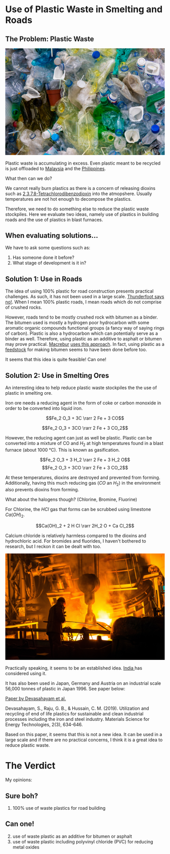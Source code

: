# Use of Plastic Waste in Smelting and Roads

## The Problem: Plastic Waste
![Plastic Bottles from Magda Ehlers on Pexels](
    ./plastic-bottles-pexels-magda-ehlers-2547565.jpg)

Plastic waste is accumulating in excess. Even plastic meant to be
recycled is just offloaded to [Malaysia](
    https://www.youtube.com/watch?v=zdZBgDgdm5E)
and the [Philippines](https://www.youtube.com/watch?v=RDFBbxMDi1U).



What then can we do?

We cannot really burn plastics as there is a concern of releasing
dioxins such as [2,3,7,8-Tetrachlorodibenzodioxin](
    https://en.wikipedia.org/wiki/2,3,7,8-Tetrachlorodibenzodioxin)
into the atmopshere. Usually temperatures are not hot enough to decompose
the plastics.

Therefore, we need to do something else to reduce the plastic waste 
stockpiles. Here we evaluate two ideas, namely use of plastics in 
building roads and the use of plastics in blast furnaces.


## When evaluating solutions...

We have to ask some questions such as:


1. Has someone done it before?
2. What stage of development is it in?


## Solution 1: Use in Roads

The idea of using 100\% plastic for road construction presents practical
challenges. As such, it has not been used in a large scale.
[Thunderfoot says no!](https://www.youtube.com/watch?v=Sj_FZduqblo). 
When I mean 100\% plastic roads, I mean roads
which do not comprise of crushed rocks. 

However,
roads tend to be mostly crushed rock with bitumen as a binder. The bitumen
used is mostly a hydrogen poor hydrocarbon with some aromatic organic compounds
functional groups (a fancy way of saying rings of carbon). 
Plastic is also a hydrocarbon which can potentially serve as a binder as well.
Therefore, using plastic as an additive to asphalt or bitumen may prove 
practical. [Macrebur](https://macrebur.com/us) 
[uses this approach](https://www.youtube.com/watch?v=WBG0yWEfcPg).
In fact,
using plastic as a [feedstock](
    https://resource-recycling.com/plastics/2020/08/19/how-a-company-is-turning-pet-into-durable-asphalt/
) for making 
bitumen seems to have been done before too.

It seems that this idea is quite feasible! Can one!

## Solution 2: Use in Smelting Ores

An interesting idea to help reduce plastic waste stockpiles the the
use of plastic in smelting ore.

Iron ore needs a reducing agent in the form of coke or carbon monoxide
in order to be converted into liquid iron.

$$Fe_2 O_3 + 3C \rarr 2 Fe + 3 CO$$

$$Fe_2 O_3 + 3CO \rarr 2 Fe + 3 CO_2$$

However, the reducing agent can just as well be plastic. Plastic can
be converted into a mixture of CO and $H_2$ at high temperatures
found in a blast furnace (about 1000 &deg;C). This is known as gasification.

$$Fe_2 O_3 + 3 H_2 \rarr 2 Fe + 3 H_2 O$$
$$Fe_2 O_3 + 3CO \rarr 2 Fe + 3 CO_2$$

At these temperatures, dioxins are destroyed and prevented from forming.
Additionally, having this much reducing gas ($CO$ an $H_2$) in the environment
also prevents dioxins from forming.

What about the halogens though? (Chlorine, Bromine, Fluorine)

For Chlorine, the $HCl$ gas that forms can be scrubbed using limestone
$Ca(OH)_2$.

$$Ca(OH)_2 + 2 H Cl \rarr 2H_2 O + Ca Cl_2$$

Calcium chloride is relatively harmless compared to the dioxins and hydrochloric
acid. For bromides and fluorides, I haven't bothered to research, but I reckon it
can be dealt with too.

![Blast Furance or Steel Mill Picture by Kateryna Babaieva](
    ./blast-furnace-pexels-kateryna-babaieva-3361235.jpg)


Practically speaking, it seems to be an established idea. [
    India
](https://www.financialexpress.com/lifestyle/science/use-of-plastic-waste-in-iron-and-steel-industry-can-convert-waste-to-wealth-steel-minister/2507550/)
has considered using it.

It has also been used in Japan, Germany and Austria on an industrial scale
56,000 tonnes of plastic in Japan 1996. See paper below:

[Paper by Devasahayam et al.](
    https://www.sciencedirect.com/science/article/pii/S2589299119300618)

Devasahayam, S., Raju, G. B., & Hussain, C. M. (2019). Utilization and recycling of end of life plastics for sustainable and clean industrial processes including the iron and steel industry. Materials Science for Energy Technologies, 2(3), 634-646.

Based on this paper, it seems that this is not a new idea. It can be used
in a large scale and if there are no practical concerns, I think it is a great
idea to reduce plastic waste.

# The Verdict

My opinions:

## Sure boh?
1. 100\% use of waste plastics for road building

## Can one!
2. use of waste plastic as an additive for bitumen or asphalt
3. use of waste plastic including polyvinyl chloride (PVC) for reducing 
metal oxides






